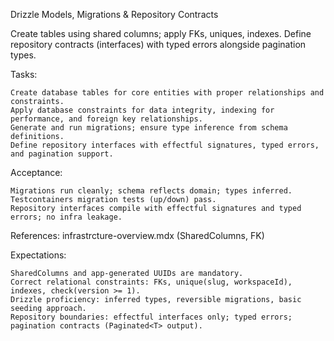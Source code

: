 Drizzle Models, Migrations & Repository Contracts

Create tables using shared columns; apply FKs, uniques, indexes. Define repository contracts (interfaces) with typed errors alongside pagination types.

Tasks:

    Create database tables for core entities with proper relationships and constraints.
    Apply database constraints for data integrity, indexing for performance, and foreign key relationships.
    Generate and run migrations; ensure type inference from schema definitions.
    Define repository interfaces with effectful signatures, typed errors, and pagination support.

Acceptance:

    Migrations run cleanly; schema reflects domain; types inferred.
    Testcontainers migration tests (up/down) pass.
    Repository interfaces compile with effectful signatures and typed errors; no infra leakage.

References: infrastrcture-overview.mdx (SharedColumns, FK)

Expectations:

    SharedColumns and app-generated UUIDs are mandatory.
    Correct relational constraints: FKs, unique(slug, workspaceId), indexes, check(version >= 1).
    Drizzle proficiency: inferred types, reversible migrations, basic seeding approach.
    Repository boundaries: effectful interfaces only; typed errors; pagination contracts (Paginated<T> output).




